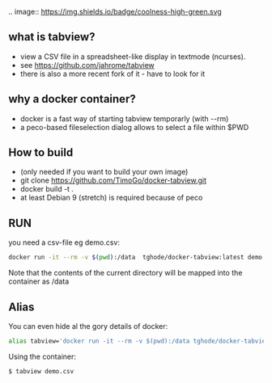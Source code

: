 .. image:: https://img.shields.io/badge/coolness-high-green.svg


## what is tabview?
* view a CSV file in a spreadsheet-like display in textmode (ncurses).
* see https://github.com/jahrome/tabview
* there is also a more recent fork of it - have to look for it

## why a docker container?
* docker is a fast way of starting tabview temporarly (with --rm)
* a peco-based fileselection dialog allows to select a file within $PWD

## How to build
* (only needed if you want to build your own image)
* git clone https://github.com/TimoGo/docker-tabview.git
* docker build -t <imagename> .
* at least Debian 9 (stretch) is required because of peco

## RUN
you need a csv-file eg demo.csv:
```bash
docker run -it --rm -v $(pwd):/data  tghode/docker-tabview:latest demo.csv
```
Note that the contents of the current directory will be mapped into the container as /data 

## Alias
You can even hide al the gory details of docker:
```bash
alias tabview='docker run -it --rm -v $(pwd):/data tghode/docker-tabview'
```
Using the container:
```bash
$ tabview demo.csv
```
